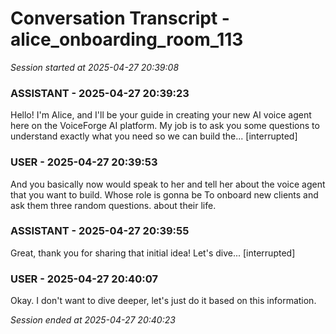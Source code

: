 # Conversation Transcript - alice_onboarding_room_113

*Session started at 2025-04-27 20:39:08*

### ASSISTANT - 2025-04-27 20:39:23

Hello! I'm Alice, and I'll be your guide in creating your new AI voice agent here on the VoiceForge AI platform. My job is to ask you some questions to understand exactly what you need so we can build the... [interrupted]

### USER - 2025-04-27 20:39:53

And you basically now would speak to her and tell her about the voice agent that you want to build. Whose role is gonna be To onboard new clients and ask them three random questions. about their life.

### ASSISTANT - 2025-04-27 20:39:55

Great, thank you for sharing that initial idea! Let's dive... [interrupted]

### USER - 2025-04-27 20:40:07

Okay. I don't want to dive deeper, let's just do it based on this information.

*Session ended at 2025-04-27 20:40:23*
